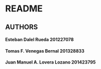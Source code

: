 # README #

## AUTHORS ##
#### Esteban Dalel Rueda 201227078 ####
#### Tomas F. Venegas Bernal 201328833 ####
#### Juan Manuel A. Lovera Lozano 201423795 ####
